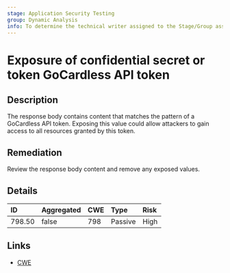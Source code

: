 ```yaml
---
stage: Application Security Testing
group: Dynamic Analysis
info: To determine the technical writer assigned to the Stage/Group associated with this page, see https://handbook.gitlab.com/handbook/product/ux/technical-writing/#assignments
---
```


# Exposure of confidential secret or token GoCardless API token

## Description

The response body contains content that matches the pattern of a GoCardless API token.
Exposing this value could allow attackers to gain access to all resources granted by this token.

## Remediation

Review the response body content and remove any exposed values.

## Details

| ID | Aggregated | CWE | Type | Risk |
|:---|:--------|:--------|:--------|:--------|
| 798.50 | false | 798 | Passive | High |

## Links

- [CWE](https://cwe.mitre.org/data/definitions/798.html)
